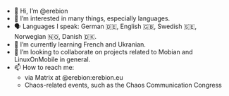- 👋 Hi, I’m @erebion
- 👀 I’m interested in many things, especially languages.
- 🗣️ Languages I speak: German 🇩🇪, English 🇬🇧, Swedish 🇸🇪, Norwegian 🇳🇴, Danish 🇩🇰.
- 🌱 I’m currently learning French and Ukranian.
- 💞️ I’m looking to collaborate on projects related to Mobian and LinuxOnMobile in general.
- 📫 How to reach me:
  - via Matrix at @erebion:erebion.eu
  - Chaos-related events, such as the Chaos Communication Congress

<!---
erebion/erebion is a ✨ special ✨ repository because its `README.md` (this file) appears on your GitHub profile.
You can click the Preview link to take a look at your changes.
--->
